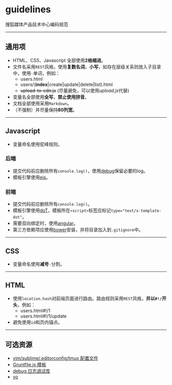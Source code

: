 guidelines
==========

搜狐媒体产品技术中心编码规范

----

## 通用项

- HTML、CSS、Javascript 全部使用**2格缩进**。
- 文件名采用`REST`风格，使用**复数名词**，**小写**，如存在层级关系则放入子目录中，使用`-`单词，例如：
  - users.html
  - users/(**index**|create|update|delete|list).html
  - ~~upload-to-cdn.js~~ (尽量避免，可以使用*upload.js*代替)
- 变量名全部使用**全写**，**禁止使用拼音**。
- 文档全部使用采用`Markdown`。
- （不强制）并尽量保持**80列宽**。

----

## Javascript

- 变量命名使用驼峰规则。

### 后端

- 提交代码前应删除所有`console.log()`，使用[debug](https://github.com/visionmedia/debug)保留必要的log。
- 模板引擎使用[ejs](https://github.com/tj/ejs)。

### 前端

- 提交代码前应删除所有`console.log()`。
- 模板引擎使用[doT](https://github.com/olado/doT)，模板所在`<script>`标签应标记`type="text/x-template-dot"`。
- 需要双向绑定时，使用[angular](https://github.com/angular/angular)。
- 第三方依赖项应使用[bower](https://github.com/bower/bower)安装，并将目录加入到`.gitignore`中。

----

## CSS

- 变量命名使用**减号**`-`分割。

----

## HTML

- 使用`location.hash`对前端页面进行路由。路由规则采用`REST`风格，**并以`#!/`开头**，例如：
  - users.html#!/1
  - users.html#!/1/update
- 避免使用`id`和页内锚点。

----

## 可选资源

- [vim/sublime/.editorconfig/tmux 配置文件](https://github.com/crzidea/vimrc)
- [Gruntfile.js 模板](https://github.com/yeoman/yeoman.io/blob/master/Gruntfile.js)
- [debug 日志调试库](https://github.com/visionmedia/debug)
- [yo](https://github.com/yeoman/yo)
